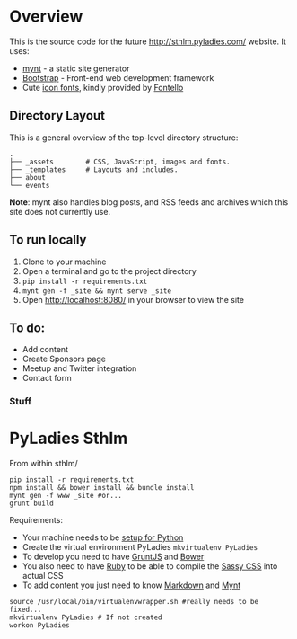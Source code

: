 # Overview

This is the source code for the future http://sthlm.pyladies.com/ website. It uses:

* [mynt](http://mynt.mirroredwhite.com/) - a static site generator
* [Bootstrap](http://getbootstrap.com/) - Front-end web development framework
* Cute [icon fonts](http://zocial.smcllns.com/), kindly provided by [Fontello](http://fontello.com/)

## Directory Layout

This is a general overview of the top-level directory structure:


```
.
├── _assets        # CSS, JavaScript, images and fonts.
├── _templates     # Layouts and includes.
├── about
└── events
```

**Note**: mynt also handles blog posts, and RSS feeds and archives which this site does not currently use.


## To run locally

1. Clone to your machine
2. Open a terminal and go to the project directory
3. `pip install -r requirements.txt`
4. `mynt gen -f _site && mynt serve _site`
5. Open [http://localhost:8080/](http://localhost:8080/) in your browser to view the site


## To do:

* Add content
* Create Sponsors page
* Meetup and Twitter integration
* Contact form


### Stuff
PyLadies Sthlm
==========

From within sthlm/
```
pip install -r requirements.txt
npm install && bower install && bundle install
mynt gen -f www _site #or...
grunt build
```

Requirements:
* Your machine needs to be [setup for Python](http://newcoder.io/begin/setup-your-machine/)
* Create the virtual environment PyLadies `mkvirtualenv PyLadies`
* To develop you need to have [GruntJS](http://gruntjs.com) and [Bower](http://bower.io)
* You also need to have [Ruby](https://www.ruby-lang.org/en/) to be able to compile the [Sassy CSS](http://sass-lang.com/) into actual CSS
* To add content you just need to know [Markdown](http://daringfireball.net/projects/markdown/) and [Mynt](http://mynt.mirroredwhite.com/)

```
source /usr/local/bin/virtualenvwrapper.sh #really needs to be fixed...
mkvirtualenv PyLadies # If not created
workon PyLadies

```
